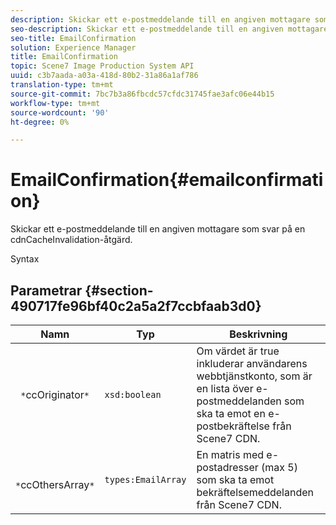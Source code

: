 ```yaml
---
description: Skickar ett e-postmeddelande till en angiven mottagare som svar på en cdnCacheInvalidation-åtgärd.
seo-description: Skickar ett e-postmeddelande till en angiven mottagare som svar på en cdnCacheInvalidation-åtgärd.
seo-title: EmailConfirmation
solution: Experience Manager
title: EmailConfirmation
topic: Scene7 Image Production System API
uuid: c3b7aada-a03a-418d-80b2-31a86a1af786
translation-type: tm+mt
source-git-commit: 7bc7b3a86fbcdc57cfdc31745fae3afc06e44b15
workflow-type: tm+mt
source-wordcount: '90'
ht-degree: 0%

---
```



# EmailConfirmation{#emailconfirmation}

Skickar ett e-postmeddelande till en angiven mottagare som svar på en cdnCacheInvalidation-åtgärd.

Syntax

## Parametrar {#section-490717fe96bf40c2a5a2f7ccbfaab3d0}

| Namn | Typ | Beskrivning |
|---|---|---|
| ` *`ccOriginator`*` | `xsd:boolean` | Om värdet är true inkluderar användarens webbtjänstkonto, som är en lista över e-postmeddelanden som ska ta emot en e-postbekräftelse från Scene7 CDN. |
| ` *`ccOthersArray`*` | `types:EmailArray` | En matris med e-postadresser (max 5) som ska ta emot bekräftelsemeddelanden från Scene7 CDN. |

